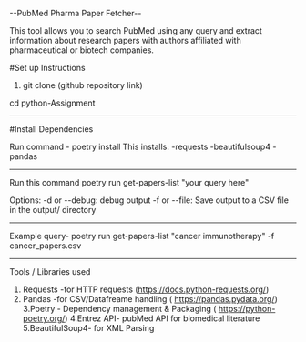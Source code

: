 --PubMed Pharma Paper Fetcher--

This tool allows you to search PubMed using any query and extract information about research papers with authors affiliated with pharmaceutical or biotech companies.


#Set up Instructions
1. git clone (github repository link)
   
  cd python-Assignment
________________________________________________________
#Install Dependencies

Run command - poetry install
This installs:
-requests
-beautifulsoup4
-pandas
___________________________________________________________
Run this command
poetry run get-papers-list "your query here"

Options:
-d or --debug: debug output
-f or --file: Save output to a CSV file in the output/ directory
___________________________________________________________

Example query-  poetry run get-papers-list "cancer immunotherapy" -f cancer_papers.csv

_____________________________________________________________
Tools / Libraries used
1. Requests -for HTTP requests	(https://docs.python-requests.org/)
2. Pandas -for CSV/Datafreame handling  (	https://pandas.pydata.org/)
3.Poetry - Dependency management & Packaging (	https://python-poetry.org/)
4.Entrez API-  pubMed API for  biomedical literature
5.BeautifulSoup4- for XML Parsing




